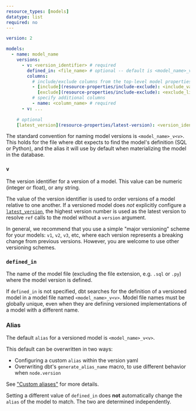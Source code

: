 ```yaml
---
resource_types: [models]
datatype: list
required: no
---
```



<File name='models/<schema>.yml'>

```yml
version: 2

models:
  - name: model_name
    versions:
      - v: <version_identifier> # required
        defined_in: <file_name> # optional -- default is <model_name>_v<v>
        columns:
          # include/exclude columns from the top-level model properties
          - [include](resource-properties/include-exclude): <include_value>
            [exclude](resource-properties/include-exclude): <exclude_list>
          # specify additional columns
          - name: <column_name> # required
      - v: ...
    
    # optional
    [latest_version](resource-properties/latest-version): <version_identifier> 
```

</File>

The standard convention for naming model versions is `<model_name>_v<v>`. This holds for the file where dbt expects to find the model's definition (SQL or Python), and the alias it will use by default when materializing the model in the database.

### `v`

The version identifier for a version of a model. This value can be numeric (integer or float), or any string.

The value of the version identifier is used to order versions of a model relative to one another. If a versioned model does _not_ explicitly configure a [`latest_version`](resource-properties/latest-version), the highest version number is used as the latest version to resolve `ref` calls to the model without a `version` argument.

In general, we recommend that you use a simple "major versioning" scheme for your models: `v1`, `v2`, `v3`, etc, where each version represents a breaking change from previous versions. However, you are welcome to use other versioning schemes.

### `defined_in`

The name of the model file (excluding the file extension, e.g. `.sql` or `.py`) where the model version is defined.

If `defined_in` is not specified, dbt searches for the definition of a versioned model in a model file named `<model_name>_v<v>`. Model file names must be globally unique, even when they are defining versioned implementations of a model with a different name.

### Alias

The default `alias` for a versioned model is `<model_name>_v<v>`.

This default can be overwritten in two ways:
- Configuring a custom `alias` within the version yaml
- Overwriting dbt's `generate_alias_name` macro, to use different behavior when `node.version`

See ["Custom aliases"](https://docs.getdbt.com/docs/build/custom-aliases) for more details.

Setting a different value of `defined_in` does **not** automatically change the `alias` of the model to match. The two are determined independently. 

